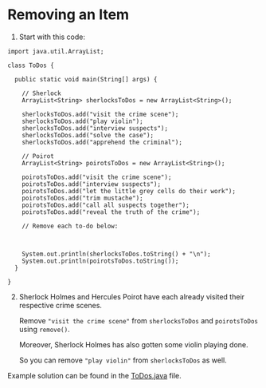 # Removing an Item

1. Start with this code:

```
import java.util.ArrayList;

class ToDos {
    
  public static void main(String[] args) {
    
    // Sherlock
    ArrayList<String> sherlocksToDos = new ArrayList<String>();
    
    sherlocksToDos.add("visit the crime scene");
    sherlocksToDos.add("play violin");
    sherlocksToDos.add("interview suspects");
    sherlocksToDos.add("solve the case");
    sherlocksToDos.add("apprehend the criminal");
    
    // Poirot
    ArrayList<String> poirotsToDos = new ArrayList<String>();
    
    poirotsToDos.add("visit the crime scene");
    poirotsToDos.add("interview suspects");
    poirotsToDos.add("let the little grey cells do their work");
    poirotsToDos.add("trim mustache");
    poirotsToDos.add("call all suspects together");
    poirotsToDos.add("reveal the truth of the crime");
    
    // Remove each to-do below:
    
    
      
    System.out.println(sherlocksToDos.toString() + "\n");
    System.out.println(poirotsToDos.toString());
  }
  
}
```

2. Sherlock Holmes and Hercules Poirot have each already visited their respective crime scenes.

	Remove ```"visit the crime scene"``` from ```sherlocksToDos``` and ```poirotsToDos``` using ```remove()```.

	Moreover, Sherlock Holmes has also gotten some violin playing done.

	So you can remove ```"play violin"``` from ```sherlocksToDos``` as well.

Example solution can be found in the [ToDos.java](https://github.com/upliftdev/Foundations/blob/main/Foundations/6.ArrayLists/Removing_an_Item/src/main/java/com/examples/lists/ToDos.java) file.